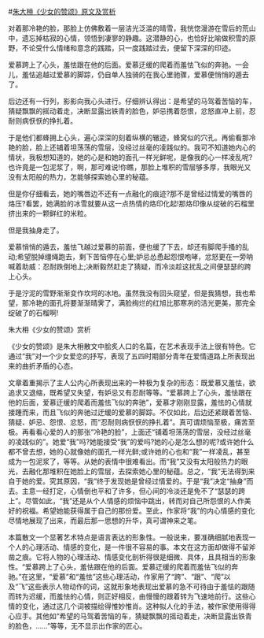 #[朱大枏《少女的赞颂》原文及赏析](https://www.vrrw.net/wx/8904.html)

对着那冷艳的脸，那脸上仿佛敷着一层洁光泛滥的晴雪，我恍惚漫游在雪后的荒山中，遗忘掉枯寂的心情，领悟到凄寥的静趣。这潜静的心，也恰好比喻做积雪的原野，不论受什么情绪和意念的践踏，只一度践踏过去，便留下深深的印迹。

爱慕跨上了心头，羞怯跟在他的后面。爱慕迂缓的爬着而羞怯飞似的奔驰。一会儿，羞怯追越过爱慕的脚踪，仍自单人独骑的在我心里驰骤，爱慕便悄悄的遁去了。

后边还有一行列，影影向我心头进行。仔细辨认得出：是希望的马驾着苦恼的车，猜疑飘飘的摇动着走，决断显露出铁青的脸色，妒忌携着怨恨，忿怒直冲上前，忍耐则病恹恹的挣扎着。



于是他们都蜂拥上心头，遍心深深的刻着纵横的辙迹，蜂窝似的穴孔。再偷看那冷艳的脸，脸上还铺着坦荡荡的雪层，没经过丝毫的凌践似的。我可不知道她内心的情状，我极想知道的，她的心是和她的面孔一样光鲜呢，是像我的心一样凌乱呢?也许竟是一包泥浆了，啊，那可难说!你瞧，那脸上堆积的雪层够多厚，我眼光又没有太阳般的热力，怎能够探索她心里的秘蕴。

但是你仔细看去，她的嘴唇边不还有一点融化的痕迹?那不是曾经过情爱的嘴唇的烙压?看罢，她满脸的冰雪就要从这一点热情的烙印化起!那烙印像从绽破的石榴里挤出来的一颗鲜红的米粒。

但是我抽身走了。

爱慕悄悄的遁去，羞怯飞越过爱慕的前面，便也缓了下去，却还有脚爬手搔的乱动;希望脱掉缰绳跑去，剩下苦恼停在心里;妒忌怂恿起怨恨咆哮，忿怒更在一旁呐喊着助威：忍耐跌倒地上;决断毅然赶走了猜疑，而冷淡趁这扰乱之间便瑟瑟的跨上心头。

于是泞泥的雪野渐渐变作坎坷的冰地。虽然我没有回头窥望，但是我猜想，我也希望，那冷艳的面孔将要渐渐晴霁了，满脸绚烂的红旭比那寒冽的洁光更美，那完全绽破了的石榴啊!

朱大枏《少女的赞颂》赏析

《少女的赞颂》是朱大枏散文中脍炙人口的名篇，在艺术表现手法上很有特色。它通过“我”对一个少女爱恋的抒写，表现了五四时期部分青年在爱情道路上所表现出来的曲折矛盾的心态。

文章着重揭示了主人公内心所表现出来的一种极为复杂的形态：既爱慕又羞怯，欲追求又退缩，既希望又失望，有妒忌又有忍耐等等。“爱慕跨上了心头，羞怯跟在他的后面，爱慕迂缓的爬着而羞怯飞似的奔驰”，爱慕才刚刚显露，羞怯的心情就接踵而来，而且飞似的奔驰过迂缓的爱慕的脚踪。不仅如此，后边还紧跟着苦恼、猜疑、妒忌、怨恨、忿怒，而“忍耐则病恹恹的挣扎着”。真可谓烦恼至极，痛苦至极。再看看心爱的人的那张“冷艳的脸”，上面还“铺着坦荡荡的雪层，没经过丝毫的凌践似的”。她爱“我”吗?她能接受“我”的爱吗?她的心是怎么想的呢?或许她什么都不曾去想，她的心就像她的面孔一样光鲜;或许她的心也和“我”一样凌乱，甚至成为一包泥浆了，等等。从她的表情中很难看出。而“我”又没有太阳般热力的眼光，去融化那堆积在她脸上的雪层，去探索她心里的秘蕴。总之，“我”无法得到来自于她的爱。究其原因，“我”终于发现她是曾经过情爱的。于是“我”决定“抽身”而去。主意一经打定，心情倒也平和了许多，但心间的冷淡还是免不了“瑟瑟的跨上”。尽管如此，“我”还是从个人情感的烦恼中跳出，转而对自己所怨恨的人作美好的祝福。希望她能获得属于自己的那份爱。至此，作家将“我”的内心情感的变化尽情地展现了出来，而最后那一思想的升华，真可谓神来之笔。

本篇散文一个显著艺术特点是语言表达的形象性。一般说来，要准确细腻地表现一个人的心理活动、情感的变化，是一件很不容易的事。本文在这方面却做得不留斧凿之痕。它将人物的心理活动、情感变化剖析得很是细微、具体，且具相当的形象性。“爱慕跨上了心头，羞怯跟在他的后面。爱慕迂缓的爬着而羞怯飞似的奔驰。”在这里，“爱慕”和“羞怯”这些心理活动，作家用了“跨”、“跟”、“爬”以及“飞”这些表示人物动作的词，这就形象地表现出爱慕的急不可待由于羞怯的跟随而转为迟缓，而羞怯的心情，则正好相反，由慢慢的跟着转为飞速地前行。这些心情的变化，通过这几个词被描绘得惟妙惟肖。这种拟人化的手法，被作家使用得得心应手。其他如“希望的马驾着苦恼的车，猜疑飘飘的摇动着走，决断显露出铁青的脸色，……”等等，无不显示出作家的匠心。


